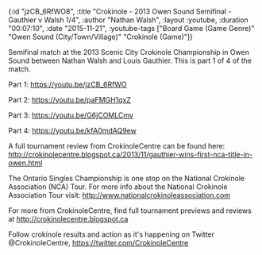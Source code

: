 {:id "jzCB_6RfWO8",
 :title "Crokinole - 2013 Owen Sound Semifinal - Gauthier v Walsh 1/4",
 :author "Nathan Walsh",
 :layout :youtube,
 :duration "00:07:10",
 :date "2015-11-21",
 :youtube-tags
 ["Board Game (Game Genre)"
  "Owen Sound (City/Town/Village)"
  "Crokinole (Game)"]}


Semifinal match at the 2013 Scenic City Crokinole Championship in Owen Sound between Nathan Walsh and Louis Gauthier. This is part 1 of 4 of the match.

Part 1: https://youtu.be/jzCB_6RfWO

Part 2: https://youtu.be/paFMGH1qxZ

Part 3: https://youtu.be/G6jCOMLCmv

Part 4: https://youtu.be/kfA0mdAQ9ew

A full tournament review from CrokinoleCentre can be found here: http://crokinolecentre.blogspot.ca/2013/11/gauthier-wins-first-nca-title-in-owen.html

The Ontario Singles Championship is one stop on the National Crokinole Association (NCA) Tour. For more info about the National Crokinole Association Tour visit: http://www.nationalcrokinoleassociation.com

For more from CrokinoleCentre, find full tournament previews and reviews at http://crokinolecentre.blogspot.ca

Follow crokinole results and action as it's happening on Twitter @CrokinoleCentre, https://twitter.com/CrokinoleCentre
